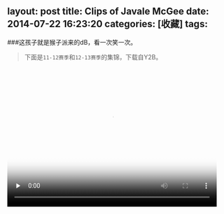layout: post
title: Clips of Javale McGee
date: 2014-07-22 16:23:20
categories: [收藏]
tags:
---
###这孩子就是猴子派来的dB，看一次笑一次。
<!--more-->
>下面是`11-12赛季`和`12-13赛季`的集锦，下载自Y2B。


<video controls preload="none" width="480" height="320" poster="http://photo4blog.qiniudn.com/All_Javale_McGee_Clips_on_Shaqtin_A_Fool_2011_12_12_13_Regular_Season.png">
 <source src="http://video4blog.qiniudn.com/All_Javale_McGee_Clips_on_Shaqtin_A_Fool_2011_12_12_13_Regular_Season.mp4" type='video/mp4'>
</video>